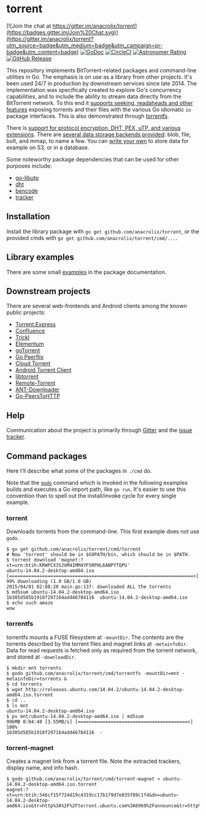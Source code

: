 # torrent

[![Join the chat at https://gitter.im/anacrolix/torrent](https://badges.gitter.im/Join%20Chat.svg)](https://gitter.im/anacrolix/torrent?utm_source=badge&utm_medium=badge&utm_campaign=pr-badge&utm_content=badge)
[![GoDoc](https://godoc.org/github.com/anacrolix/torrent?status.svg)](https://godoc.org/github.com/anacrolix/torrent)
[![CircleCI](https://circleci.com/gh/anacrolix/torrent.svg?style=shield)](https://circleci.com/gh/anacrolix/torrent)
[![Astronomer Rating](https://img.shields.io/endpoint.svg?url=https%3A%2F%2Fastronomer.ullaakut.eu%2Fshields%3Fowner%3Danacrolix%26name%3Dtorrent)](https://github.com/ullaakut/astronomer)
[![GitHub Release](https://img.shields.io/github/release/anacrolix/torrent.svg)](https://github.com/anacrolix/torrent/releases)

This repository implements BitTorrent-related packages and command-line utilities in Go. The emphasis is on use as a library from other projects. It's been used 24/7 in production by downstream services since late 2014. The implementation was specifically created to explore Go's concurrency capabilities, and to include the ability to stream data directly from the BitTorrent network. To this end it [supports seeking, readaheads and other features](https://godoc.org/github.com/anacrolix/torrent#Reader) exposing torrents and their files with the various Go idiomatic `io` package interfaces. This is also demonstrated through [torrentfs](#torrentfs).

There is [support for protocol encryption, DHT, PEX, uTP, and various extensions](https://godoc.org/github.com/anacrolix/torrent). There are [several data storage backends provided](https://godoc.org/github.com/anacrolix/torrent/storage): blob, file, bolt, and mmap, to name a few. You can [write your own](https://godoc.org/github.com/anacrolix/torrent/storage#ClientImpl) to store data for example on S3, or in a database. 

Some noteworthy package dependencies that can be used for other purposes include:

 * [go-libutp](https://github.com/anacrolix/go-libutp)
 * [dht](https://github.com/anacrolix/dht)
 * [bencode](https://godoc.org/github.com/anacrolix/torrent/bencode)
 * [tracker](https://godoc.org/github.com/anacrolix/torrent/tracker)

## Installation

Install the library package with `go get github.com/anacrolix/torrent`, or the provided cmds with `go get github.com/anacrolix/torrent/cmd/...`.

## Library examples

There are some small [examples](https://godoc.org/github.com/anacrolix/torrent#pkg-examples) in the package documentation.

## Downstream projects

There are several web-frontends and Android clients among the known public projects:

 * [Torrent.Express](https://torrent.express/)
 * [Confluence](https://github.com/anacrolix/confluence)
 * [Trickl](https://github.com/arranlomas/Trickl)
 * [Elementum](http://elementum.surge.sh/)
 * [goTorrent](https://github.com/deranjer/goTorrent)
 * [Go Peerflix](https://github.com/Sioro-Neoku/go-peerflix)
 * [Cloud Torrent](https://github.com/jpillora/cloud-torrent)
 * [Android Torrent Client](https://gitlab.com/axet/android-torrent-client)
 * [libtorrent](https://gitlab.com/axet/libtorrent)
 * [Remote-Torrent](https://github.com/BruceWangNo1/remote-torrent)
 * [ANT-Downloader](https://github.com/anatasluo/ant)
 * [Go-PeersToHTTP](https://github.com/WinPooh32/peerstohttp)

## Help

Communication about the project is primarily through [Gitter](https://gitter.im/anacrolix/torrent) and the [issue tracker](https://github.com/anacrolix/torrent/issues).

## Command packages

Here I'll describe what some of the packages in `./cmd` do.

Note that the [`godo`](https://github.com/anacrolix/godo) command which is invoked in the following examples builds and executes a Go import path, like `go run`. It's easier to use this convention than to spell out the install/invoke cycle for every single example.

### torrent

Downloads torrents from the command-line. This first example does not use `godo`.

	$ go get github.com/anacrolix/torrent/cmd/torrent
    # Now 'torrent' should be in $GOPATH/bin, which should be in $PATH.
	$ torrent download 'magnet:?xt=urn:btih:KRWPCX3SJUM4IMM4YF5RPHL6ANPYTQPU'
    ubuntu-14.04.2-desktop-amd64.iso [===================================================================>]  99% downloading (1.0 GB/1.0 GB)
    2015/04/01 02:08:20 main.go:137: downloaded ALL the torrents
    $ md5sum ubuntu-14.04.2-desktop-amd64.iso
    1b305d585b1918f297164add46784116  ubuntu-14.04.2-desktop-amd64.iso
    $ echo such amaze
    wow

### torrentfs

torrentfs mounts a FUSE filesystem at `-mountDir`. The contents are the torrents described by the torrent files and magnet links at `-metainfoDir`. Data for read requests is fetched only as required from the torrent network, and stored at `-downloadDir`.

    $ mkdir mnt torrents
    $ godo github.com/anacrolix/torrent/cmd/torrentfs -mountDir=mnt -metainfoDir=torrents &
    $ cd torrents
    $ wget http://releases.ubuntu.com/14.04.2/ubuntu-14.04.2-desktop-amd64.iso.torrent
    $ cd ..
    $ ls mnt
    ubuntu-14.04.2-desktop-amd64.iso
    $ pv mnt/ubuntu-14.04.2-desktop-amd64.iso | md5sum
    996MB 0:04:40 [3.55MB/s] [========================================>] 100%
    1b305d585b1918f297164add46784116  -

### torrent-magnet

Creates a magnet link from a torrent file. Note the extracted trackers, display name, and info hash.

    $ godo github.com/anacrolix/torrent/cmd/torrent-magnet < ubuntu-14.04.2-desktop-amd64.iso.torrent
	magnet:?xt=urn:btih:546cf15f724d19c4319cc17b179d7e035f89c1f4&dn=ubuntu-14.04.2-desktop-amd64.iso&tr=http%3A%2F%2Ftorrent.ubuntu.com%3A6969%2Fannounce&tr=http%3A%2F%2Fipv6.torrent.ubuntu.com%3A6969%2Fannounce
